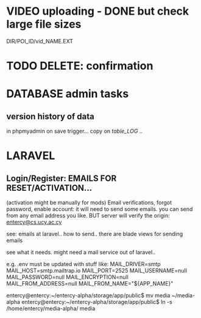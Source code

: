 

# VIDEO uploading - DONE but check large file sizes 
DIR/POI_ID/vid_NAME.EXT

# TODO DELETE: confirmation

# DATABASE admin tasks
## version history of data
in phpmyadmin on save trigger... copy on _table_LOG_ ..


# LARAVEL
## Login/Register: EMAILS FOR RESET/ACTIVATION...
(activation might be manually for mods)
Email verifications, forgot password, enable account:
it will need to send some emails.
you can send from any email address you like.
BUT server will verify the origin:
entercy@cs.ucy.ac.cy

see: emails at laravel.. how to send..
there are blade views for sending emails

see what it needs. might need a mail service out of laravel..

e.g. .env must be updated with stuff like:
MAIL_DRIVER=smtp
MAIL_HOST=smtp.mailtrap.io
MAIL_PORT=2525
MAIL_USERNAME=null
MAIL_PASSWORD=null
MAIL_ENCRYPTION=null
MAIL_FROM_ADDRESS=null
MAIL_FROM_NAME="${APP_NAME}"


entercy@entercy:~/entercy-alpha/storage/app/public$ mv media ~/media-alpha
entercy@entercy:~/entercy-alpha/storage/app/public$ ln -s /home/entercy/media-alpha/ media



